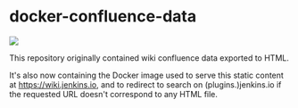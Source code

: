 # docker-confluence-data

[![](https://img.shields.io/docker/pulls/jenkinsciinfra/wiki?label=jenkinsciinfra%2Fwiki&logo=docker&logoColor=white)](https://hub.docker.com/r/jenkinsciinfra/wiki/tags)

This repository originally contained wiki confluence data exported to HTML.

It's also now containing the Docker image used to serve this static content at https://wiki.jenkins.io, and to redirect to search on (plugins.)jenkins.io if the requested URL doesn't correspond to any HTML file.
